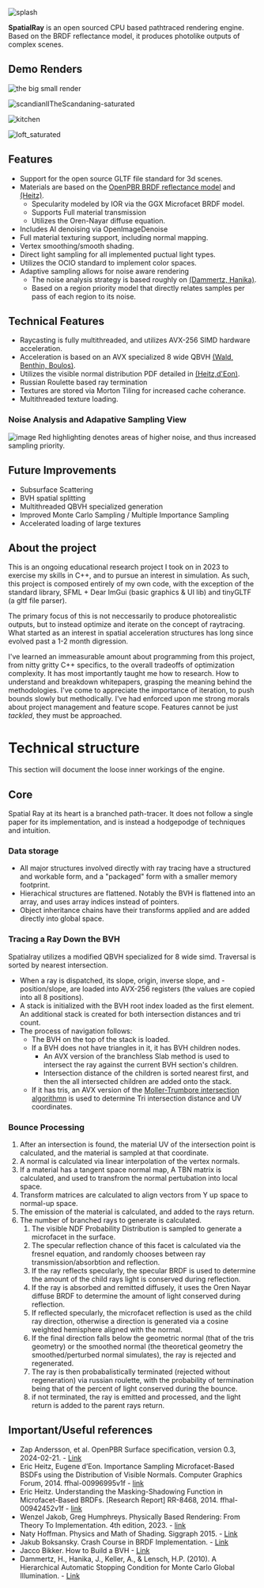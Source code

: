 
![splash](https://github.com/CharlesCowdery/SpatialRay/assets/54870004/7d059b3d-11d5-4fab-a3a1-9a5d73ffb55b)

**SpatialRay** is an open sourced CPU based pathtraced rendering engine. Based on the BRDF reflectance model, it produces photolike outputs of complex scenes. 

## Demo Renders

![the big small render](https://github.com/CharlesCowdery/RayTracing/assets/54870004/302b9f06-bb9e-4698-b969-b1657ac4e76d)

![scandianIITheScandaning-saturated](https://github.com/CharlesCowdery/SpatialRay/assets/54870004/5875afe9-f6f2-4608-a954-d9b2a906085e)

![kitchen](https://github.com/CharlesCowdery/SpatialRay/assets/54870004/c6fe4d82-bf8c-4750-bdb7-9348dbd71569)

![loft_saturated](https://github.com/CharlesCowdery/SpatialRay/assets/54870004/d7783647-1168-4801-8eeb-c38af42b228a)

## Features
- Support for the open source GLTF file standard for 3d scenes.
- Materials are based on the [OpenPBR BRDF reflectance model](https://academysoftwarefoundation.github.io/OpenPBR/) and [(Heitz)](https://inria.hal.science/hal-00942452v1/document).
  - Specularity modeled by IOR via the GGX Microfacet BRDF model.
  - Supports Full material transmission
  - Utilizes the Oren-Nayar diffuse equation.
- Includes AI denoising via OpenImageDenoise
- Full material texturing support, including normal mapping.
- Vertex smoothing/smooth shading.
- Direct light sampling for all implemented puctual light types.
- Utilizes the OCIO standard to implement color spaces.
- Adaptive sampling allows for noise aware rendering
  - The noise analysis strategy is based roughly on [(Dammertz, Hanika)](https://www.semanticscholar.org/paper/A-Hierarchical-Automatic-Stopping-Condition-for-Dammertz-Hanika/8329759ae51c924557f375707e4989549c6c1b46). 
  - Based on a region priority model that directly relates samples per pass of each region to its noise.

## Technical Features
- Raycasting is fully multithreaded, and utilizes AVX-256 SIMD hardware acceleration.
- Acceleration is based on an AVX specialized 8 wide QBVH [(Wald, Benthin, Boulos)](https://www.cs.cmu.edu/afs/cs/academic/class/15869-f11/www/readings/wald08_widebvh.pdf).
- Utilizes the visible normal distribution PDF detailed in [(Heitz,d'Eon)](https://inria.hal.science/hal-00996995v1/document#page=11&zoom=100,96,180).
- Russian Roulette based ray termination
- Textures are stored via Morton Tiling for increased cache coherance.
- Multithreaded texture loading.
### Noise Analysis and Adapative Sampling View
![image](https://github.com/CharlesCowdery/SpatialRay/assets/54870004/505a151f-72a0-4809-bb98-f828741650d9)
Red highlighting denotes areas of higher noise, and thus increased sampling priority.

## Future Improvements
- Subsurface Scattering
- BVH spatial splitting
- Multithreaded QBVH specialized generation
- Improved Monte Carlo Sampling / Multiple Importance Sampling
- Accelerated loading of large textures

## About the project
This is an ongoing educational research project I took on in 2023 to exercise my skills in C++, and to pursue an interest in simulation. As such, this project is composed entirely of my own code, with the exception of the standard library, SFML + Dear ImGui (basic graphics & UI lib) and tinyGLTF (a gltf file parser). 

The primary focus of this is not neccessarily to produce photorealistic outputs, but to instead optimize and iterate on the concept of raytracing. What started as an interest in spatial acceleration structures has long since evolved past a 1-2 month digression. 

I've learned an immeasurable amount about programming from this project, from nitty gritty C++ specifics, to the overall tradeoffs of optimization complexity. It has most importantly taught me how to research. How to understand and breakdown whitepapers, grasping the meaning behind the methodologies. I've come to appreciate the importance of iteration, to push bounds slowly but methodically. I've had enforced upon me strong morals about project management and feature scope. Features cannot be just _tackled_, they must be approached.

# Technical structure
This section will document the loose inner workings of the engine. 
## Core
Spatial Ray at its heart is a branched path-tracer. It does not follow a single paper for its implementation, and is instead a hodgepodge of techniques and intuition.
  ### Data storage
   - All major structures involved directly with ray tracing have a structured and workable form, and a "packaged" form with a smaller memory footprint.
   - Hierachical structures are flattened. Notably the BVH is flattened into an array, and uses array indices instead of pointers.
   - Object inheritance chains have their transforms applied and are added directly into global space.
  ### Tracing a Ray Down the BVH
  Spatialray utilizes a modified QBVH specialized for 8 wide simd. Traversal is sorted by nearest intersection.
  - When a ray is dispatched, its slope, origin, inverse slope, and -position/slope, are loaded into AVX-256 registers (the values are copied into all 8 positions).
  - A stack is initialized with the BVH root index loaded as the first element. An additional stack is created for both intersection distances and tri count.
  - The process of navigation follows:
    - The BVH on the top of the stack is loaded.
    - If a BVH does not have triangles in it, it has BVH children nodes.
      - An AVX version of the branchless Slab method is used to intersect the ray against the current BVH section's children.
      - Intersection distance of the children is sorted nearest first, and then the all intersected children are added onto the stack.
    - If it has tris, an AVX version of the [Moller-Trumbore intersection algorithmn](https://en.wikipedia.org/wiki/M%C3%B6ller%E2%80%93Trumbore_intersection_algorithm) is used to determine Tri intersection distance and UV coordinates.
  ### Bounce Processing
  1) After an intersection is found, the material UV of the intersection point is calculated, and the material is sampled at that coordinate.
  2) A normal is calculated via linear interpolation of the vertex normals.
  3) If a material has a tangent space normal map, A TBN matrix is calculated, and used to transfrom the normal pertubation into local space.
  4) Transform matrices are calculated to align vectors from Y up space to normal-up space.
  5) The emission of the material is calculated, and added to the rays return.
  6) The number of branched rays to generate is calculated.
     1) The visible NDF Probability Distribution is sampled to generate a microfacet in the surface.
     2) The specular reflection chance of this facet is calculated via the fresnel equation, and randomly chooses between ray transmission/absorbtion and reflection.
     3) If the ray reflects specularly, the specular BRDF is used to determine the amount of the child rays light is conserved during reflection.
     4) If the ray is absorbed and remitted diffusely, it uses the Oren Nayar diffuse BRDF to determine the amount of light conserved during reflection.
     5) If reflected specularly, the microfacet reflection is used as the child ray direction, otherwise a direction is generated via a cosine weighted hemisphere aligned with the normal.
     6) If the final direction falls below the geometric normal (that of the tris geometry) or the smoothed normal (the theoretical geometry the smoothed/perturbed normal simulates), the ray is rejected and regenerated.
     7) The ray is then probabalistically terminated (rejected without regeneration) via russian roulette, with the probability of termination being that of the percent of light conserved during the bounce.
     8) if not terminated, the ray is emitted and processed, and the light return is added to the parent rays return.


## Important/Useful references
- Zap Andersson, et al. OpenPBR Surface specification, version 0.3, 2024-02-21. - [Link](https://academysoftwarefoundation.github.io/OpenPBR/)
- Eric Heitz, Eugene d’Eon. Importance Sampling Microfacet-Based BSDFs using the Distribution of
Visible Normals. Computer Graphics Forum, 2014. ffhal-00996995v1f - [link](https://inria.hal.science/hal-00996995v1/document)
- Eric Heitz. Understanding the Masking-Shadowing Function in Microfacet-Based BRDFs. \[Research
Report\] RR-8468, 2014. ffhal-00942452v1f - [link](https://inria.hal.science/hal-00942452v1/document)
- Wenzel Jakob, Greg Humphreys. Physically Based Rendering: From Theory To Implementation. 4th edition, 2023. - [link](https://www.pbr-book.org/)
- Naty Hoffman. Physics and Math of Shading. Siggraph 2015. - [Link](https://blog.selfshadow.com/publications/s2015-shading-course/hoffman/s2015_pbs_physics_math_slides.pdf)
- Jakub Boksansky. Crash Course in BRDF Implementation. - [Link](https://boksajak.github.io/files/CrashCourseBRDF.pdf)
- Jacco Bikker. How to Build a BVH - [Link](https://jacco.ompf2.com/2022/04/13/how-to-build-a-bvh-part-1-basics/)
- Dammertz, H., Hanika, J., Keller, A., & Lensch, H.P. (2010). A Hierarchical Automatic Stopping Condition for Monte Carlo Global Illumination. - [Link](https://www.semanticscholar.org/paper/A-Hierarchical-Automatic-Stopping-Condition-for-Dammertz-Hanika/8329759ae51c924557f375707e4989549c6c1b46)



